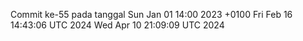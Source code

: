 Commit ke-55 pada tanggal Sun Jan 01 14:00 2023 +0100
Fri Feb 16 14:43:06 UTC 2024
Wed Apr 10 21:09:09 UTC 2024
